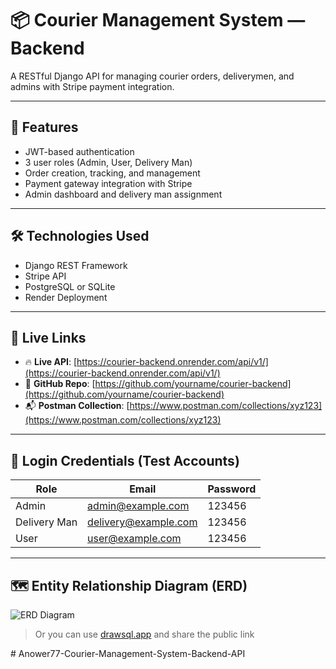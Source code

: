 # 📦 Courier Management System — Backend

A RESTful Django API for managing courier orders, deliverymen, and admins with Stripe payment integration.

---

## 📄 Features

- JWT-based authentication
- 3 user roles (Admin, User, Delivery Man)
- Order creation, tracking, and management
- Payment gateway integration with Stripe
- Admin dashboard and delivery man assignment

---

## 🛠️ Technologies Used

- Django REST Framework
- Stripe API
- PostgreSQL or SQLite
- Render Deployment

---

## 🔗 Live Links

- 🔥 **Live API**: [https://courier-backend.onrender.com/api/v1/](https://courier-backend.onrender.com/api/v1/)
- 📂 **GitHub Repo**: [https://github.com/yourname/courier-backend](https://github.com/yourname/courier-backend)
- 📬 **Postman Collection**: [https://www.postman.com/collections/xyz123](https://www.postman.com/collections/xyz123)

---

## 🔐 Login Credentials (Test Accounts)

| Role         | Email                 | Password   |
|--------------|------------------------|------------|
| Admin        | admin@example.com      | 123456     |
| Delivery Man | delivery@example.com   | 123456     |
| User         | user@example.com       | 123456     |

---

## 🗺️ Entity Relationship Diagram (ERD)

![ERD Diagram](https://i.imgur.com/YOUR_ERD_IMAGE.png)

> Or you can use [drawsql.app](https://drawsql.app/) and share the public link

#   A n o w e r 7 7 - C o u r i e r - M a n a g e m e n t - S y s t e m - B a c k e n d - A P I  
 